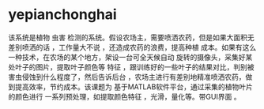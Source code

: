 # yepianchonghai
该系统是植物 虫害 检测的系统。假设农场主，需要喷洒农药，但是如果大面积无差别喷洒的话 ，工作量大不说 ，还造成农药的浪费，提高种植 成本。如果有这么一种技术，在农场的某个地方，架设一台可全天候自动 旋转的摄像头，采集好某处叶子的图片，提取叶子颜色等 特征 ，跟训练好的一些叶子的结果对比，判别被害虫侵蚀到什么程度了，然后告诉后台 ，农场主进行有差别地精准喷洒农药，做到提高效率，节约成本。该课题为 基于MATLAB软件平台，通过采集的植物叶片 的颜色进行 一系列预处理，如提取颜色特征 ，光滑，量化等。带GUI界面 。
